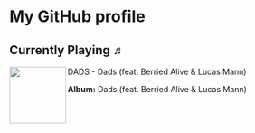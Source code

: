 # My GitHub profile

 ## Currently Playing ♬

[<img align="left" width="100" src="https://i.scdn.co/image/ab67616d0000b273eb30bac2f5895d442897d7ae">](https://open.spotify.com/track/3FlI2eja7eNFekYk3vtLZO)
DADS - Dads (feat. Berried Alive &amp; Lucas Mann)

**Album:** Dads (feat. Berried Alive &amp; Lucas Mann)
 
